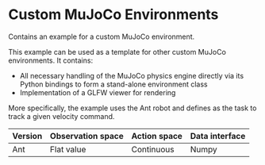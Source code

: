 # Custom MuJoCo Environments

Contains an example for a custom MuJoCo environment.

This example can be used as a template for other custom MuJoCo environments. It contains:
- All necessary handling of the MuJoCo physics engine directly via its Python bindings to form a stand-alone environment class
- Implementation of a GLFW viewer for rendering

More specifically, the example uses the Ant robot and defines as the task to track a given velocity command.

| Version | Observation space | Action space | Data interface |
| ----------- | ----------- | ----------- | ----------- |
| Ant | Flat value | Continuous | Numpy |